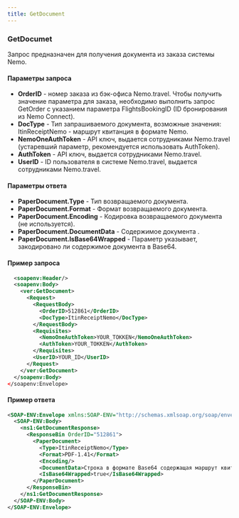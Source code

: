 ```yaml
---
title: GetDocument
---
```


### GetDocumet
 Запрос предназначен для получения документа из заказа системы Nemo.



#### Параметры запроса
* **OrderID** - номер заказа из бэк-офиса Nemo.travel. Чтобы получить значение параметра для заказа, необходимо выполнить запрос GetOrder с указанием параметра FlightsBookingID (ID бронирования из Nemo Connect).
* **DocType** - Тип запрашиваемого документа, возможные значения: ItinReceiptNemo - маршрут квитанция в формате Nemo.
* **NemoOneAuthToken** - API ключ, выдается сотрудниками Nemo.travel (устаревший параметр, рекомендуется использовать AuthToken).
* **AuthToken** - API ключ, выдается сотрудниками Nemo.travel.
* **UserID** - ID пользователя в системе Nemo.travel, выдается сотрудниками Nemo.travel.

#### Параметры ответа
* **PaperDocument.Type** - Тип возвращаемого документа.
* **PaperDocument.Format** - Формат возвращаемого документа.
* **PaperDocument.Encoding** - Кодировка возвращаемого документа (не используется).
* **PaperDocument.DocumentData** - Содержимое документа .
* **PaperDocument.IsBase64Wrapped** - Параметр указывает, закодировано ли содержимое документа в Base64.

#### Пример запроса
```xml
  <soapenv:Header/>
  <soapenv:Body>
    <ver:GetDocument>
      <Request>
        <RequestBody>
          <OrderID>512861</OrderID>
          <DocType>ItinReceiptNemo</DocType>
        </RequestBody>
        <Requisites>
          <NemoOneAuthToken>YOUR_TOKKEN</NemoOneAuthToken>
          <AuthToken>YOUR_TOKKEN</AuthToken>
		</Requisites>
        <UserID>YOUR_ID</UserID>
      </Request>
    </ver:GetDocument>
  </soapenv:Body>
</soapenv:Envelope>
```
#### Пример ответа
```xml
<SOAP-ENV:Envelope xmlns:SOAP-ENV="http://schemas.xmlsoap.org/soap/envelope/" xmlns:ns1="***">
  <SOAP-ENV:Body>
    <ns1:GetDocumentResponse>
      <ResponseBin OrderID="512861">
        <PaperDocument>
          <Type>ItinReceiptNemo</Type>
          <Format>PDF-1.41</Format>
          <Encoding/>
          <DocumentData>Строка в формате Base64 содержащая маршрут квитанцию</DocumentData>
          <IsBase64Wrapped>true</IsBase64Wrapped>
        </PaperDocument>
      </ResponseBin>
    </ns1:GetDocumentResponse>
  </SOAP-ENV:Body>
</SOAP-ENV:Envelope>

```